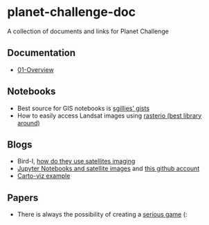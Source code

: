 # planet-challenge-doc
A collection of documents and links for Planet Challenge

## Documentation

* [01-Overview](01-Overview.md)

## Notebooks

* Best source for GIS notebooks is [sgillies' gists](https://gist.github.com/sgillies)
* How to easily access Landsat images using [rasterio (best library around)](https://gist.github.com/sgillies/7e5cd548110a5b4d45ac1a1d93cb17a3) 

## Blogs

* Bird-I, [how do they use satellites imaging](https://blog.hibirdi.com/)
* [Jupyter Notebooks and satellite images](https://www.linkedin.com/pulse/jupyter-notebooks-satellite-imagery-andrew-cutts/) and [this github account](https://github.com/acgeospatial)
* [Carto-viz example](https://gist.github.com/ColinTalbert/1bb0634261641f7a239bbb86370d889b)

## Papers

* There is always the possibility of creating a [serious game](https://arxiv.org/pdf/1708.04176.pdf) (:

